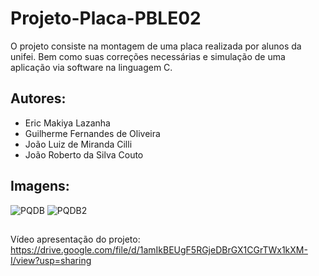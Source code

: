 # Projeto-Placa-PBLE02
O projeto consiste na montagem de uma placa realizada por alunos da unifei. Bem como suas correções necessárias e simulação de uma aplicação via software na linguagem C.


## Autores:
<ul>
  <li> Eric Makiya Lazanha </li>
  <li> Guilherme Fernandes de Oliveira </li>
  <li> João Luiz de Miranda Cilli </li>
  <li> João Roberto da Silva Couto </li>
</ul>

## Imagens:
  <img src="https://i.ibb.co/28LQxx2/PQDB.jpg" alt="PQDB" border="0">
  <img src="https://i.ibb.co/0mc0CY1/PQDB2.jpg" alt="PQDB2" border="0">
  
##
Vídeo apresentação do projeto: https://drive.google.com/file/d/1amIkBEUgF5RGjeDBrGX1CGrTWx1kXM-I/view?usp=sharing
